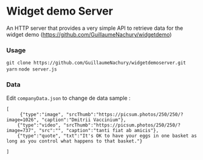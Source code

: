 # Widget demo Server
An HTTP server that provides a very simple API to retrieve data for the widget demo (https://github.com/GuillaumeNachury/widgetdemo)

### Usage
```git clone https://github.com/GuillaumeNachury/widgetdemoserver.git```
```yarn```
```node server.js```

### Data
Edit `companyData.json` to change de data
sample :
```
[
     {"type":"image", "srcThumb":"https://picsum.photos/250/250/?image=1026", "caption":"Dmitrii Vaccinium"},
    {"type":"video", "srcThumb":"https://picsum.photos/250/250/?image=737", "src":"", "caption":"tanti fiat ab amicis"},
    {"type":"quote", "txt":"It's OK to have your eggs in one basket as long as you control what happens to that basket."}
    
]
```